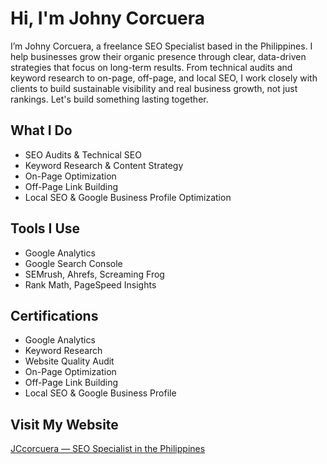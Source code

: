 # Hi, I'm Johny Corcuera

I’m Johny Corcuera, a freelance SEO Specialist based in the Philippines. I help businesses grow their organic presence through clear, data-driven strategies that focus on long-term results. From technical audits and keyword research to on-page, off-page, and local SEO, I work closely with clients to build sustainable visibility and real business growth, not just rankings. Let's build something lasting together.

## What I Do

- SEO Audits & Technical SEO
- Keyword Research & Content Strategy
- On-Page Optimization
- Off-Page Link Building
- Local SEO & Google Business Profile Optimization

## Tools I Use

- Google Analytics
- Google Search Console
- SEMrush, Ahrefs, Screaming Frog
- Rank Math, PageSpeed Insights

## Certifications

- Google Analytics
- Keyword Research
- Website Quality Audit
- On-Page Optimization
- Off-Page Link Building
- Local SEO & Google Business Profile

## Visit My Website

[JCcorcuera — SEO Specialist in the Philippines](https://jccorcuera.seospecialist.site/)
